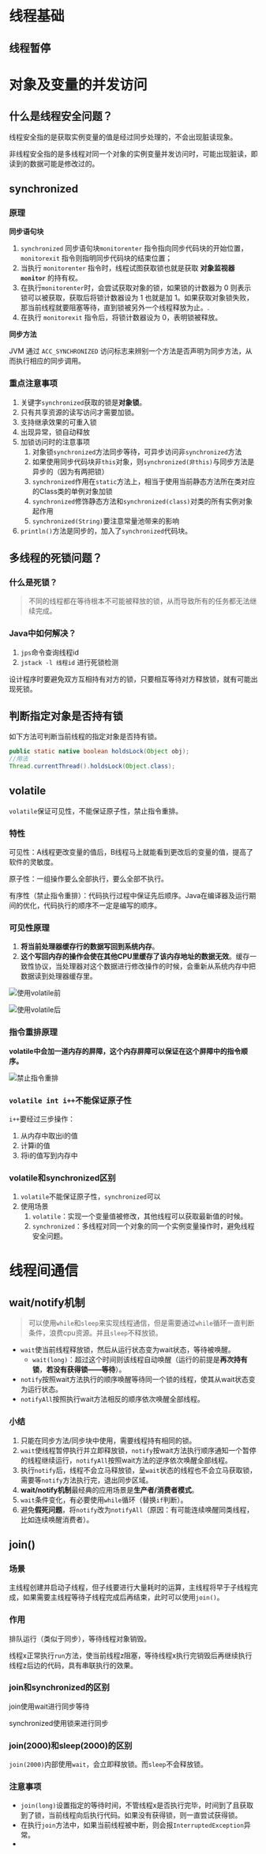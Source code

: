 # 线程基础

## 线程暂停



# 对象及变量的并发访问

## 什么是线程安全问题？

线程安全指的是获取实例变量的值是经过同步处理的，不会出现脏读现象。

非线程安全指的是多线程对同一个对象的实例变量并发访问时，可能出现脏读，即读到的数据可能是修改过的。

## synchronized

### 原理

**同步语句块**

1. `synchronized` 同步语句块`monitorenter` 指令指向同步代码块的开始位置，`monitorexit` 指令则指明同步代码块的结束位置；
2. 当执行 `monitorenter` 指令时，线程试图获取锁也就是获取 **对象监视器 `monitor`** 的持有权。
3. 在执行`monitorenter`时，会尝试获取对象的锁，如果锁的计数器为 0 则表示锁可以被获取，获取后将锁计数器设为 1 也就是加 1。如果获取对象锁失败，那当前线程就要阻塞等待，直到锁被另外一个线程释放为止。.
4. 在执行 `monitorexit` 指令后，将锁计数器设为 0，表明锁被释放。

**同步方法**

JVM 通过 `ACC_SYNCHRONIZED` 访问标志来辨别一个方法是否声明为同步方法，从而执行相应的同步调用。

### **重点注意事项**

1. 关键字`synchronized`获取的锁是**对象锁**。
2. 只有共享资源的读写访问才需要加锁。
3. 支持继承效果的可重入锁
4. 出现异常，锁自动释放
5. 加锁访问时的注意事项
   1. 对象锁`synchronized`方法同步等待，可异步访问非`synchronized`方法
   2. 如果使用同步代码块非`this`对象，则`synchronized(非this)`与同步方法是异步的（因为有两把锁）
   3. `synchronized`作用在`static`方法上，相当于使用当前静态方法所在类对应的Class类的单例对象加锁
   4. `synchronized`修饰静态方法和`synchronized(class)`对类的所有实例对象起作用
   5. `synchronized(String)`要注意常量池带来的影响
6. `println()`方法是同步的，加入了`synchronized`代码块。

## 多线程的死锁问题？

### 什么是死锁？

> 不同的线程都在等待根本不可能被释放的锁，从而导致所有的任务都无法继续完成。

### Java中如何解决？

1. `jps`命令查询线程id
2. `jstack -l 线程id` 进行死锁检测

设计程序时要避免双方互相持有对方的锁，只要相互等待对方释放锁，就有可能出现死锁。

## 判断指定对象是否持有锁

如下方法可判断当前线程的指定对象是否持有锁。

```java
public static native boolean holdsLock(Object obj);
//用法
Thread.currentThread().holdsLock(Object.class);
```

## volatile

`volatile`保证可见性，不能保证原子性，禁止指令重排。

### 特性

可见性：A线程更改变量的值后，B线程马上就能看到更改后的变量的值，提高了软件的灵敏度。

原子性：一组操作要么全部执行，要么全部不执行。

有序性（禁止指令重排）：代码执行过程中保证先后顺序。Java在编译器及运行期间的优化，代码执行的顺序不一定是编写的顺序。

### 可见性原理

1. **将当前处理器缓存行的数据写回到系统内存**。
2. **这个写回内存的操作会使在其他CPU里缓存了该内存地址的数据无效**。缓存一致性协议，当处理器对这个数据进行修改操作的时候，会重新从系统内存中把数据读到处理器缓存里。

![使用volatile前](https://cos.duktig.cn/2021/06/18/1624000135.png)



![使用volatile后](https://cos.duktig.cn/2021/06/18/1624000201.png)

### 指令重排原理

**volatile中会加一道内存的屏障，这个内存屏障可以保证在这个屏障中的指令顺序。**

![禁止指令重排](https://gitee.com/koala010/typora/raw/master/img/image-20200814100613459.png)

### `volatile int i++`不能保证原子性

`i++`要经过三步操作：

1. 从内存中取出i的值
2. 计算i的值
3. 将i的值写到内存中

### volatile和synchronized区别

1. `volatile`不能保证原子性，`synchronized`可以
2. 使用场景
   1. `volatile`：实现一个变量值被修改，其他线程可以获取最新值的时候。
   2. `synchronized`：多线程对同一个对象的同一个实例变量操作时，避免线程安全问题。

# 线程间通信

## wait/notify机制

> 可以使用`while`和`sleep`来实现线程通信，但是需要通过`while`循环一直判断条件，浪费cpu资源。并且`sleep`不释放锁。

- `wait`使当前线程释放锁，然后从运行状态变为wait状态，等待被唤醒。
  - `wait(long)`：超过这个时间则该线程自动唤醒（运行的前提是**再次持有锁**，**若没有获得锁——等待**）。
- `notify`按照wait方法执行的顺序唤醒等待同一个锁的线程，使其从wait状态变为运行状态。
- `notifyAll`按照执行wait方法相反的顺序依次唤醒全部线程。

### 小结

1. 只能在同步方法/同步块中使用，需要线程持有相同的锁。
2. `wait`使线程暂停执行并立即释放锁，`notify`按wait方法执行顺序通知一个暂停的线程继续运行，`notifyAll`按照wait方法的逆序依次唤醒全部线程。
3. 执行`notify`后，线程不会立马释放锁，呈`wait`状态的线程也不会立马获取锁，需要等`notify`方法执行完，退出同步区域。
4. **wait/notify机制**最经典的应用场景是**生产者/消费者模式**。
5. `wait`条件变化，有必要使用`while`循环（替换`if`判断）。
6. 避免**假死问题**，将`notify`改为`notifyAll`（原因：有可能连续唤醒同类线程，比如连续唤醒消费者）。

## join()

### 场景

主线程创建并启动子线程，但子线要进行大量耗时的运算，主线程将早于子线程完成，如果需要主线程等待子线程完成后再结束，此时可以使用`join()`。

### 作用

排队运行（类似于同步），等待线程对象销毁。

线程x正常执行`run`方法，使当前线程z阻塞，等待线程x执行完销毁后再继续执行线程z后边的代码，具有串联执行的效果。

### join和synchronized的区别

join使用wait进行同步等待

synchronized使用锁来进行同步

### join(2000)和sleep(2000)的区别

`join(2000)`内部使用`wait`，会立即释放锁。而`sleep`不会释放锁。

### 注意事项

- `join(long)`设置指定的等待时间，不管线程x是否执行完毕，时间到了且获取到了锁，当前线程向后执行代码。如果没有获得锁，则一直尝试获得锁。
- 在执行`join`方法中，如果当前线程被中断，则会报`InterruptedException`异常。
- 







